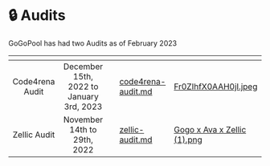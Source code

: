 # 🔒 Audits

GoGoPool has had two Audits as of February 2023

<table data-card-size="large" data-view="cards"><thead><tr><th align="center"></th><th align="center"></th><th></th><th data-hidden data-card-target data-type="content-ref"></th><th data-hidden data-card-cover data-type="files"></th></tr></thead><tbody><tr><td align="center">Code4rena Audit</td><td align="center">December 15th, 2022 to January 3rd, 2023</td><td></td><td><a href="code4rena-audit.md">code4rena-audit.md</a></td><td><a href="../.gitbook/assets/Fr0ZIhfX0AAH0jI.jpeg">Fr0ZIhfX0AAH0jI.jpeg</a></td></tr><tr><td align="center">Zellic Audit</td><td align="center">November 14th to 29th, 2022</td><td></td><td><a href="zellic-audit.md">zellic-audit.md</a></td><td><a href="../.gitbook/assets/Gogo x Ava x Zellic (1).png">Gogo x Ava x Zellic (1).png</a></td></tr></tbody></table>

